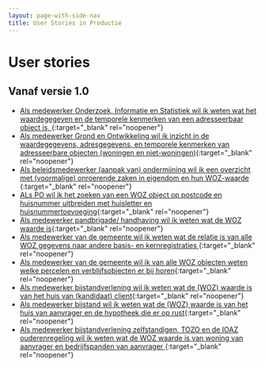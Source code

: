 ```yaml
---
layout: page-with-side-nav
title: User Stories in Productie
---
```


# User stories

## Vanaf versie 1.0

- [Als medewerker Onderzoek, Informatie en Statistiek wil ik weten wat het waardegegeven en de temporele kenmerken van een adresseerbaar object is, ](https://github.com/VNG-Realisatie/Haal-Centraal-WOZ-bevragen/issues/152){:target="_blank" rel="noopener"}
- [Als medewerker Grond en Ontwikkeling wil ik inzicht in de waardegegevens, adresgegevens, en temporele kenmerken van adresseerbare objecten (woningen en niet-woningen)](https://github.com/VNG-Realisatie/Haal-Centraal-WOZ-bevragen/issues/150){:target="_blank" rel="noopener"}
- [Als beleidsmedewerker (aanpak van) ondermijning wil ik een overzicht met (voormalige) onroerende zaken in eigendom en hun WOZ-waarde ](https://github.com/VNG-Realisatie/Haal-Centraal-WOZ-bevragen/issues/149){:target="_blank" rel="noopener"}
- [ALs PO wil ik het zoeken van een WOZ object op postcode en huisnummer uitbreiden met huisletter en huisnummertoevoeging](https://github.com/VNG-Realisatie/Haal-Centraal-WOZ-bevragen/issues/21){:target="_blank" rel="noopener"}
- [Als medewerker pandbrigade/ handhaving wil ik weten wat de WOZ waarde is](https://github.com/VNG-Realisatie/Haal-Centraal-WOZ-bevragen/issues/20){:target="_blank" rel="noopener"}
- [Als medewerker van de gemeente wil ik weten wat de relatie is van alle WOZ gegevens naar andere basis- en kernregistraties ](https://github.com/VNG-Realisatie/Haal-Centraal-WOZ-bevragen/issues/12){:target="_blank" rel="noopener"}
- [Als medewerker van de gemeente wil ik van alle WOZ objecten weten welke percelen en verblijfsobjecten er bij horen](https://github.com/VNG-Realisatie/Haal-Centraal-WOZ-bevragen/issues/11){:target="_blank" rel="noopener"}
- [Als medewerker bijstandverlening wil ik weten wat de (WOZ) waarde is van het huis van (kandidaat) client](https://github.com/VNG-Realisatie/Haal-Centraal-WOZ-bevragen/issues/6){:target="_blank" rel="noopener"}
- [Als medewerker bijstand wil ik weten wat de (WOZ) waarde is van het huis van aanvrager en de hypotheek die er op rust](https://github.com/VNG-Realisatie/Haal-Centraal-WOZ-bevragen/issues/5){:target="_blank" rel="noopener"}
- [Als medewerker bijstandverlening zelfstandigen, TOZO en de IOAZ ouderenregeling wil ik weten wat de WOZ waarde is van woning van aanvrager en bedrijfspanden van aanvrager ](https://github.com/VNG-Realisatie/Haal-Centraal-WOZ-bevragen/issues/4){:target="_blank" rel="noopener"}

